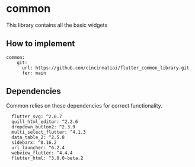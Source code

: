 # common

This library contains all the basic widgets


## How to implement

```
common:
    git:
      url: https://github.com/cincinnatiai/flutter_common_library.git
      fer: main
```

## Dependencies
Common relies on these dependencies for correct functionality.

```
  flutter_svg: ^2.0.7
  quill_html_editor: ^2.2.6
  dropdown_button2: ^2.3.9
  multi_select_flutter: ^4.1.3
  data_table_2: ^2.5.8
  sidebarx: ^0.16.2
  url_launcher: ^6.2.4
  webview_flutter: ^4.4.4
  flutter_html: ^3.0.0-beta.2
```
